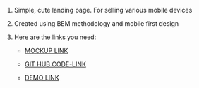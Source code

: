 1. Simple, cute landing page.
For selling various mobile devices

2. Created using BEM methodology and mobile first design

3. Here are the links you need:

    - [MOCKUP LINK](https://www.figma.com/design/DtkQmQ797hk0nI4KfMi2Uq/BOSE-New-Version?node-id=6802-140&t=hb22SASyaNszVVm6-0)

    - [GIT HUB CODE-LINK](https://github.com/ogerenko/Nothing-landing)

    - [DEMO LINK](https://ogerenko.github.io/Nothing-landing/)
